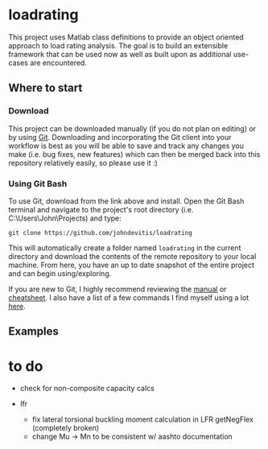 # loadrating
This project uses Matlab class definitions to provide an object oriented approach to load rating analysis. The goal is to build an extensible framework that can be used now as well as built upon as additional use-cases are encountered.

## Where to start

### Download
This project can be downloaded manually (if you do not plan on editing) or by using [Git](https://git-scm.com). Downloading and incorporating the Git client into your workflow is best as you will be able to save and track any changes you make (i.e. bug fixes, new features) which can then be merged back into this repository relatively easily, so please use it :)


### Using Git Bash
To use Git, download from the link above and install. Open the Git Bash terminal and navigate to the project's root directory (i.e. C:\Users\John\Projects) and type:

```
git clone https://github.com/johndevitis/loadrating
```

This will automatically create a folder named `loadrating` in the current directory and download the contents of the remote repository to your local machine. From here, you have an up to date snapshot of the entire project and can begin using/exploring.

If you are new to Git, I highly recommend reviewing the [manual](https://git-scm.com/book/en/v2/Getting-Started-About-Version-Control) or [cheatsheet](https://services.github.com/kit/downloads/github-git-cheat-sheet.pdf). I also have a list of a few commands I find myself using a lot [here](https://github.com/johndevitis/useful_things).

## Examples


# to do

* check for non-composite capacity calcs

* lfr
	* fix lateral torsional buckling moment calculation in LFR getNegFlex (completely broken)
  * change Mu -> Mn to be consistent w/ aashto documentation
